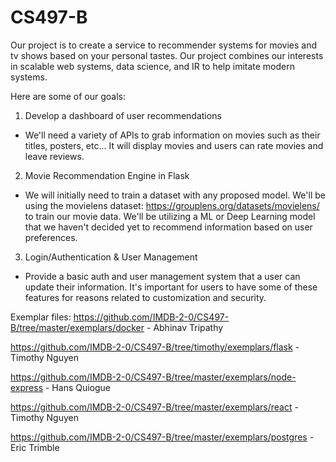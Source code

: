 # CS497-B

Our project is to create a service to recommender systems for
movies and tv shows based on your personal tastes. Our project
combines our interests in scalable web systems, data science, 
and IR to help imitate modern systems. 

Here are some of our goals:
1. Develop a dashboard of user recommendations
- We'll need a variety of APIs to grab information on movies
such as their titles, posters, etc... It will display movies
and users can rate movies and leave reviews.
2. Movie Recommendation Engine in Flask
- We will initially need to train a dataset with any proposed model.
We'll be using the movielens dataset: https://grouplens.org/datasets/movielens/
to train our movie data. We'll be utilizing a ML or Deep Learning model
that we haven't decided yet to recommend information based on user preferences.
3. Login/Authentication & User Management
- Provide a basic auth and user management system that a user can
update their information. It's important for users to have some of
these features for reasons related to customization and security.

Exemplar files:
https://github.com/IMDB-2-0/CS497-B/tree/master/exemplars/docker - Abhinav Tripathy

https://github.com/IMDB-2-0/CS497-B/tree/timothy/exemplars/flask - Timothy Nguyen

https://github.com/IMDB-2-0/CS497-B/tree/master/exemplars/node-express - Hans Quiogue 

https://github.com/IMDB-2-0/CS497-B/tree/master/exemplars/react - Timothy Nguyen

https://github.com/IMDB-2-0/CS497-B/tree/master/exemplars/postgres - Eric Trimble